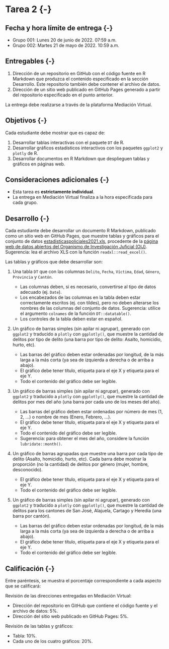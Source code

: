# Tarea 2 {-}

## Fecha y hora límite de entrega {-}
- Grupo 001: Lunes 20 de junio de 2022. 07:59 a.m.
- Grupo 002: Martes 21 de mayo de 2022. 10:59 a.m.

## Entregables {-}
1. Dirección de un repositorio en GitHub con el código fuente en R Markdown que produzca el contenido especificado en la sección Desarrollo. Este repositorio también debe contener el archivo de datos.
2. Dirección de un sitio web publicado en GitHub Pages generado a partir del repositorio especificado en el punto anterior. 

La entrega debe realizarse a través de la plataforma Mediación Virtual.

## Objetivos {-}
Cada estudiante debe mostrar que es capaz de:

1. Desarrollar tablas interactivas con el paquete `DT` de R.
2. Desarrollar gráficos estadísticos interactivos con los paquetes `ggplot2` y `plotly` de R.
3. Desarrollar documentos en R Markdown que desplieguen tablas y gráficos en páginas web.

## Consideraciones adicionales {-}
- Esta tarea es **estrictamente individual**.
- La entrega en Mediación Virtual finaliza a la hora especificada para cada grupo.

## Desarrollo {-}
Cada estudiante debe desarrollar un documento R Markdown, publicado como un sitio web en GitHub Pages, que muestre tablas y gráficos para el conjunto de datos [estadisticaspoliciales2021.xls](datos/oij/estadisticas-policiales/estadisticaspoliciales2021.xls), procedente de la [página web de datos abiertos del Organismo de Investigación Juficial (OIJ)](https://sitiooij.poder-judicial.go.cr/index.php/ayuda/servicios-policiales/servicios-a-organizaciones/indice-de-transparencia-del-sector-publico-costarricense/datos-abiertos). Sugerencia: lea el archivo XLS con la función `readxl::read_excel()`.

Las tablas y gráficos que debe desarrollar son:

1. Una tabla `DT` que con las columnas `Delito`, `Fecha`, `Víctima`, `Edad`, `Género`, `Provincia` y `Cantón`.
    - Las columnas deben, si es necesario, convertirse al tipo de datos adecuado (ej. `Date`).
    - Los encabezados de las columnas en la tabla deben estar correctamente escritos (ej. con tildes), pero no deben alterarse los nombres de las columnas del conjunto de datos. Sugerencia: utilice el argumento `colnames` de la función `DT::datatable()`.
    - Los controles de la tabla deben estar en español.
    
2. Un gráfico de barras simples (sin apilar ni agrupar), generado con `ggplot2` y traducido a `plotly` con `ggplotly()`, que muestre la cantidad de delitos por tipo de delito (una barra por tipo de delito: Asalto, homicidio, hurto, etc).
    - Las barras del gráfico deben estar ordenadas por longitud, de la más larga a la más corta (ya sea de izquierda a derecha o de arriba a abajo).
    - El gráfico debe tener título, etiqueta para el eje X y etiqueta para el eje Y.
    - Todo el contenido del gráfico debe ser legible.
    
3. Un gráfico de barras simples (sin apilar ni agrupar), generado con `ggplot2` y traducido a `plotly` con `ggplotly()`, que muestre la cantidad de delitos por mes del año (una barra por cada uno de los meses del año).
    - Las barras del gráfico deben estar ordenadas por número de mes (1, 2, ...) o nombre de mes (Enero, Febrero, ...).
    - El gráfico debe tener título, etiqueta para el eje X y etiqueta para el eje Y.
    - Todo el contenido del gráfico debe ser legible.
    - Sugerencia: para obtener el mes del año, considere la función `lubridate::month()`.
    
4. Un gráfico de barras agrupadas que muestre una barra por cada tipo de delito (Asalto, homicidio, hurto, etc). Cada barra debe mostrar la proporción (no la cantidad) de delitos por género (mujer, hombre, desconocido).
    - El gráfico debe tener título, etiqueta para el eje X y etiqueta para el eje Y.
    - Todo el contenido del gráfico debe ser legible.

5. Un gráfico de barras simples (sin apilar ni agrupar), generado con `ggplot2` y traducido a `plotly` con `ggplotly()`, que muestre la cantidad de delitos para los cantones de San José, Alajuela, Cartago y Heredia (una barra por cantón).
    - Las barras del gráfico deben estar ordenadas por longitud, de la más larga a la más corta (ya sea de izquierda a derecha o de arriba a abajo).
    - El gráfico debe tener título, etiqueta para el eje X y etiqueta para el eje Y.
    - Todo el contenido del gráfico debe ser legible.    

## Calificación {-}
Entre paréntesis, se muestra el porcentaje correspondiente a cada aspecto que se calificará:

Revisión de las direcciones entregadas en Mediación Virtual:  
- Dirección del repositorio en GitHub que contiene el código fuente y el archivo de datos: 5%.  
- Dirección del sitio web publicado en GitHub Pages: 5%.  

Revisión de las tablas y gráficos:  
- Tabla: 10%.  
- Cada uno de los cuatro gráficos: 20%.
